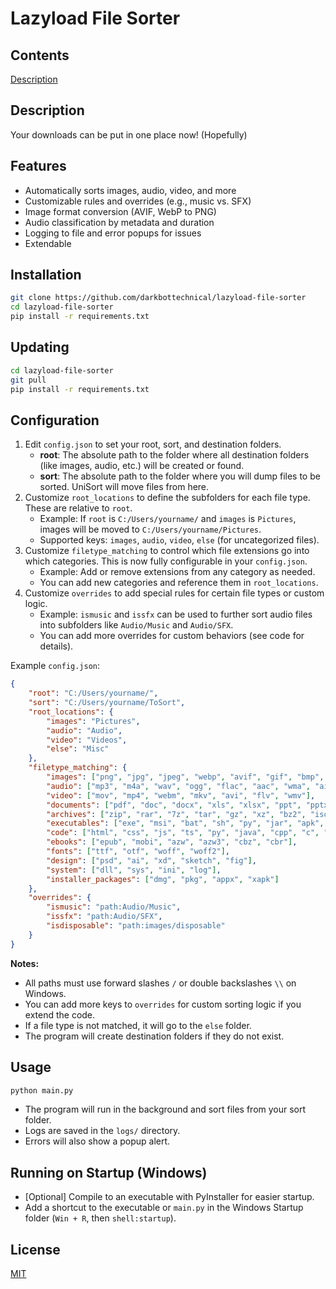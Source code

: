 # Lazyload File Sorter
## Contents
[Description](#Description)
## Description
Your downloads can be put in one place now! (Hopefully)

## Features
- Automatically sorts images, audio, video, and more
- Customizable rules and overrides (e.g., music vs. SFX)
- Image format conversion (AVIF, WebP to PNG)
- Audio classification by metadata and duration
- Logging to file and error popups for issues
- Extendable

## Installation

```bash
git clone https://github.com/darkbottechnical/lazyload-file-sorter
cd lazyload-file-sorter
pip install -r requirements.txt
```

## Updating

```bash
cd lazyload-file-sorter
git pull
pip install -r requirements.txt
```

## Configuration

1. Edit `config.json` to set your root, sort, and destination folders.
   - **root**: The absolute path to the folder where all destination folders (like images, audio, etc.) will be created or found.
   - **sort**: The absolute path to the folder where you will dump files to be sorted. UniSort will move files from here.
2. Customize `root_locations` to define the subfolders for each file type. These are relative to `root`.
   - Example: If `root` is `C:/Users/yourname/` and `images` is `Pictures`, images will be moved to `C:/Users/yourname/Pictures`.
   - Supported keys: `images`, `audio`, `video`, `else` (for uncategorized files).
3. Customize `filetype_matching` to control which file extensions go into which categories. This is now fully configurable in your `config.json`.
   - Example: Add or remove extensions from any category as needed.
   - You can add new categories and reference them in `root_locations`.
4. Customize `overrides` to add special rules for certain file types or custom logic.
   - Example: `ismusic` and `issfx` can be used to further sort audio files into subfolders like `Audio/Music` and `Audio/SFX`.
   - You can add more overrides for custom behaviors (see code for details).

Example `config.json`:
```json
{
    "root": "C:/Users/yourname/",
    "sort": "C:/Users/yourname/ToSort",
    "root_locations": {
        "images": "Pictures",
        "audio": "Audio",
        "video": "Videos",
        "else": "Misc"
    },
    "filetype_matching": {
        "images": ["png", "jpg", "jpeg", "webp", "avif", "gif", "bmp", "tiff", "svg", "heic"],
        "audio": ["mp3", "m4a", "wav", "ogg", "flac", "aac", "wma", "aiff"],
        "video": ["mov", "mp4", "webm", "mkv", "avi", "flv", "wmv"],
        "documents": ["pdf", "doc", "docx", "xls", "xlsx", "ppt", "pptx", "txt", "odt", "csv", "rtf"],
        "archives": ["zip", "rar", "7z", "tar", "gz", "xz", "bz2", "iso"],
        "executables": ["exe", "msi", "bat", "sh", "py", "jar", "apk", "app", "deb", "rpm"],
        "code": ["html", "css", "js", "ts", "py", "java", "cpp", "c", "cs", "php", "go", "rs", "swift", "kt", "lua"],
        "ebooks": ["epub", "mobi", "azw", "azw3", "cbz", "cbr"],
        "fonts": ["ttf", "otf", "woff", "woff2"],
        "design": ["psd", "ai", "xd", "sketch", "fig"],
        "system": ["dll", "sys", "ini", "log"],
        "installer_packages": ["dmg", "pkg", "appx", "xapk"]
    },
    "overrides": {
        "ismusic": "path:Audio/Music",
        "issfx": "path:Audio/SFX",
        "isdisposable": "path:images/disposable"
    }
}
```

**Notes:**
- All paths must use forward slashes `/` or double backslashes `\\` on Windows.
- You can add more keys to `overrides` for custom sorting logic if you extend the code.
- If a file type is not matched, it will go to the `else` folder.
- The program will create destination folders if they do not exist.

## Usage

```bash
python main.py
```

- The program will run in the background and sort files from your sort folder.
- Logs are saved in the `logs/` directory.
- Errors will also show a popup alert.

## Running on Startup (Windows)
- [Optional] Compile to an executable with PyInstaller for easier startup.
- Add a shortcut to the executable or `main.py` in the Windows Startup folder (`Win + R`, then `shell:startup`).

## License
[MIT](LICENSE)
